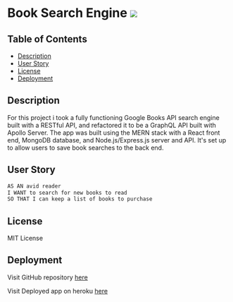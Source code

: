 # Book Search Engine ![](https://img.shields.io/badge/MIT-License-green)

## Table of Contents

- [Description](#description)
- [User Story](#user-story)
- [License](#license)
- [Deployment](#deployment)

## Description

For this project i took a fully functioning Google Books API search engine built with a RESTful API, and refactored it to be a GraphQL API built with Apollo Server. The app was built using the MERN stack with a React front end, MongoDB database, and Node.js/Express.js server and API. It's set up to allow users to save book searches to the back end.

## User Story

```md
AS AN avid reader
I WANT to search for new books to read
SO THAT I can keep a list of books to purchase
```

## License

MIT License

## Deployment

Visit GitHub repository [here](https://github.com/Mkn01/book-search-engine/tree/dev)

Visit Deployed app on heroku [here](https://tranquil-ridge-39247.herokuapp.com)
